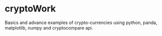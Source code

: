 # cryptoWork
Basics and advance examples of crypto-currencies using python, panda, matplotlib, numpy and cryptocompare api.
